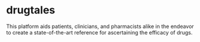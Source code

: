 # drugtales
This platform aids patients, clinicians, and pharmacists alike in the endeavor to create a state-of-the-art reference for ascertaining the efficacy of drugs.
